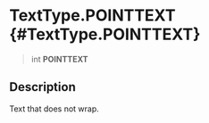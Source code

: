 TextType.POINTTEXT {#TextType.POINTTEXT}
==================

> int **POINTTEXT**

Description
-----------

Text that does not wrap.
